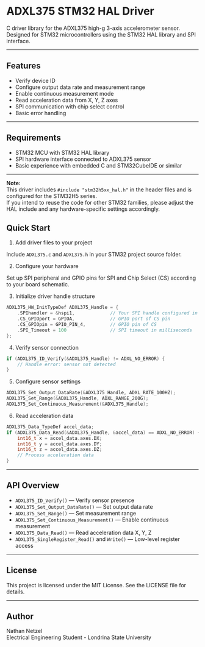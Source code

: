 # ADXL375 STM32 HAL Driver

C driver library for the ADXL375 high-g 3-axis accelerometer sensor.  
Designed for STM32 microcontrollers using the STM32 HAL library and SPI interface.

---

## **Features**

- Verify device ID  
- Configure output data rate and measurement range  
- Enable continuous measurement mode  
- Read acceleration data from X, Y, Z axes  
- SPI communication with chip select control  
- Basic error handling  

---

## **Requirements**

- STM32 MCU with STM32 HAL library  
- SPI hardware interface connected to ADXL375 sensor  
- Basic experience with embedded C and STM32CubeIDE or similar  

---

**Note:**  
This driver includes `#include "stm32h5xx_hal.h"` in the header files and is configured for the STM32H5 series.  
If you intend to reuse the code for other STM32 families, please adjust the HAL include and any hardware-specific settings accordingly.

## **Quick Start**

1. Add driver files to your project

Include `ADXL375.c` and `ADXL375.h` in your STM32 project source folder.

2. Configure your hardware

Set up SPI peripheral and GPIO pins for SPI and Chip Select (CS) according to your board schematic.

3. Initialize driver handle structure

```c
ADXL375_HW_InitTypeDef ADXL375_Handle = {
    .SPIhandler = &hspi1,             // Your SPI handle configured in your project
    .CS_GPIOport = GPIOA,             // GPIO port of CS pin
    .CS_GPIOpin = GPIO_PIN_4,         // GPIO pin of CS
    .SPI_Timeout = 100                // SPI timeout in milliseconds
};
```

4. Verify sensor connection

```c
if (ADXL375_ID_Verify(&ADXL375_Handle) != ADXL_NO_ERROR) {
    // Handle error: sensor not detected
}
```

5. Configure sensor settings

```c
ADXL375_Set_Output_DataRate(&ADXL375_Handle, ADXL_RATE_100HZ);
ADXL375_Set_Range(&ADXL375_Handle, ADXL_RANGE_200G);
ADXL375_Set_Continuous_Measurement(&ADXL375_Handle);
```

6. Read acceleration data

```c
ADXL375_Data_TypeDef accel_data;
if (ADXL375_Data_Read(&ADXL375_Handle, &accel_data) == ADXL_NO_ERROR) {
    int16_t x = accel_data.axes.DX;
    int16_t y = accel_data.axes.DY;
    int16_t z = accel_data.axes.DZ;
    // Process acceleration data
}
```

---

## **API Overview**

- `ADXL375_ID_Verify()` — Verify sensor presence  
- `ADXL375_Set_Output_DataRate()` — Set output data rate  
- `ADXL375_Set_Range()` — Set measurement range  
- `ADXL375_Set_Continuous_Measurement()` — Enable continuous measurement  
- `ADXL375_Data_Read()` — Read acceleration data X, Y, Z  
- `ADXL375_SingleRegister_Read()` and `Write()` — Low-level register access  

---

## **License**

This project is licensed under the MIT License. See the LICENSE file for details.

---

## **Author**

Nathan Netzel  
Electrical Engineering Student - Londrina State University

